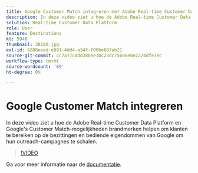 ```yaml
---
title: Google Customer Match integreren met Adobe Real-time Customer Data Platform
description: In deze video ziet u hoe de Adobe Real-time Customer Data Platform en Google's Customer Match-mogelijkheden brandmerken helpen om klanten te bereiken op de bezittingen en bediende eigendommen van Google om hun outreach-campagnes te schalen.
solution: Real-time Customer Data Platform
role: User
feature: Destinations
kt: 5948
thumbnail: 38180.jpg
exl-id: 6888eeed-e091-4dd4-a34f-f00be887ab21
source-git-commit: cc7a77c4dd380ae1bc23dc75608e8e2224dfe78c
workflow-type: tm+mt
source-wordcount: '89'
ht-degree: 0%

---
```


# Google Customer Match integreren

In deze video ziet u hoe de Adobe Real-time Customer Data Platform en Google&#39;s Customer Match-mogelijkheden brandmerken helpen om klanten te bereiken op de bezittingen en bediende eigendommen van Google om hun outreach-campagnes te schalen.

>[!VIDEO](https://video.tv.adobe.com/v/38180?quality=12&learn=on)

Ga voor meer informatie naar de [documentatie](https://experienceleague.adobe.com/docs/experience-platform/destinations/catalog/advertising/google-customer-match.html).
